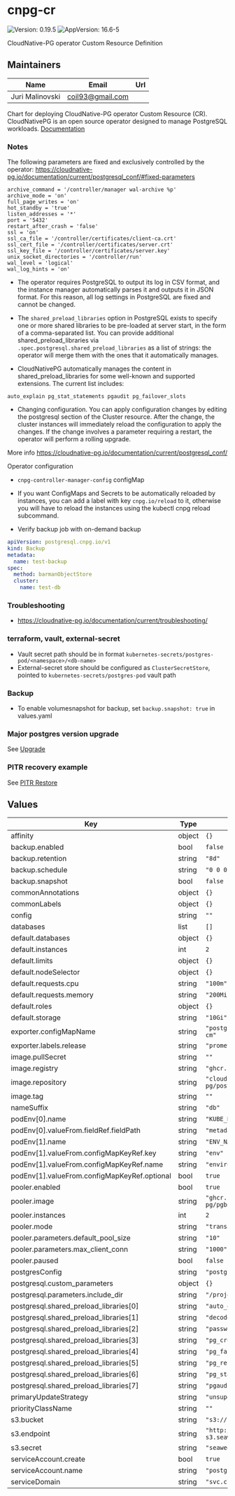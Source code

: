 # cnpg-cr

![Version: 0.19.5](https://img.shields.io/badge/Version-0.19.5-informational?style=flat-square) ![AppVersion: 16.6-5](https://img.shields.io/badge/AppVersion-16.6--5-informational?style=flat-square)

CloudNative-PG operator Custom Resource Definition

## Maintainers

| Name | Email | Url |
| ---- | ------ | --- |
| Juri Malinovski | <coil93@gmail.com> |  |

Chart for deploying CloudNative-PG operator Custom Resource (CR).
CloudNativePG is an open source operator designed to manage PostgreSQL workloads.
[Documentation](https://cloudnative-pg.io/documentation/current/)

### Notes
The following parameters are fixed and exclusively controlled by the operator:
https://cloudnative-pg.io/documentation/current/postgresql_conf/#fixed-parameters
```
archive_command = '/controller/manager wal-archive %p'
archive_mode = 'on'
full_page_writes = 'on'
hot_standby = 'true'
listen_addresses = '*'
port = '5432'
restart_after_crash = 'false'
ssl = 'on'
ssl_ca_file = '/controller/certificates/client-ca.crt'
ssl_cert_file = '/controller/certificates/server.crt'
ssl_key_file = '/controller/certificates/server.key'
unix_socket_directories = '/controller/run'
wal_level = 'logical'
wal_log_hints = 'on'
```

- The operator requires PostgreSQL to output its log in CSV format, and the instance manager automatically parses it and outputs it in JSON format. For this reason, all log settings in PostgreSQL are fixed and cannot be changed.

- The `shared_preload_libraries` option in PostgreSQL exists to specify one or more shared libraries to be pre-loaded at server start, in the form of a comma-separated list.
You can provide additional shared_preload_libraries via `.spec.postgresql.shared_preload_libraries` as a list of strings: the operator will merge them with the ones that it automatically manages.
- CloudNativePG automatically manages the content in shared_preload_libraries for some well-known and supported extensions. The current list includes:

`auto_explain
pg_stat_statements
pgaudit
pg_failover_slots
`

- Changing configuration. You can apply configuration changes by editing the postgresql section of the Cluster resource.
After the change, the cluster instances will immediately reload the configuration to apply the changes. If the change involves a parameter requiring a restart, the operator will perform a rolling upgrade.

More info https://cloudnative-pg.io/documentation/current/postgresql_conf/

Operator configuration
- `cnpg-controller-manager-config` configMap

- If you want ConfigMaps and Secrets to be automatically reloaded by instances, you can add a label with key `cnpg.io/reload` to it, otherwise you will have to reload the instances using the kubectl cnpg reload subcommand.

- Verify backup job with on-demand backup
```yaml
apiVersion: postgresql.cnpg.io/v1
kind: Backup
metadata:
  name: test-backup
spec:
  method: barmanObjectStore
  cluster:
    name: test-db
```

### Troubleshooting
- https://cloudnative-pg.io/documentation/current/troubleshooting/

### terraform, vault, external-secret
- Vault secret path should be in format `kubernetes-secrets/postgres-pod/<namespace>/<db-name>`
- External-secret store should be configured as `ClusterSecretStore`, pointed to `kubernetes-secrets/postgres-pod` vault path

### Backup
- To enable volumesnapshot for backup, set `backup.snapshot: true` in values.yaml

### Major postgres version upgrade
See [Upgrade](README-upgrade.md)

### PITR recovery example
See [PITR Restore](README-restore.md)

## Values

| Key | Type | Default | Description |
|-----|------|---------|-------------|
| affinity | object | `{}` |  |
| backup.enabled | bool | `false` |  |
| backup.retention | string | `"8d"` |  |
| backup.schedule | string | `"0 0 0 * * *"` |  |
| backup.snapshot | bool | `false` |  |
| commonAnnotations | object | `{}` |  |
| commonLabels | object | `{}` |  |
| config | string | `""` |  |
| databases | list | `[]` |  |
| default.databases | object | `{}` |  |
| default.instances | int | `2` |  |
| default.limits | object | `{}` |  |
| default.nodeSelector | object | `{}` |  |
| default.requests.cpu | string | `"100m"` |  |
| default.requests.memory | string | `"200Mi"` |  |
| default.roles | object | `{}` |  |
| default.storage | string | `"10Gi"` |  |
| exporter.configMapName | string | `"postgres-exporter-cm"` |  |
| exporter.labels.release | string | `"prometheus-dbs"` |  |
| image.pullSecret | string | `""` |  |
| image.registry | string | `"ghcr.io"` |  |
| image.repository | string | `"cloudnative-pg/postgresql"` |  |
| image.tag | string | `""` |  |
| nameSuffix | string | `"db"` |  |
| podEnv[0].name | string | `"KUBE_NAMESPACE"` |  |
| podEnv[0].valueFrom.fieldRef.fieldPath | string | `"metadata.namespace"` |  |
| podEnv[1].name | string | `"ENV_NAME"` |  |
| podEnv[1].valueFrom.configMapKeyRef.key | string | `"env"` |  |
| podEnv[1].valueFrom.configMapKeyRef.name | string | `"environment-name"` |  |
| podEnv[1].valueFrom.configMapKeyRef.optional | bool | `true` |  |
| pooler.enabled | bool | `true` |  |
| pooler.image | string | `"ghcr.io/cloudnative-pg/pgbouncer:1.23.0"` |  |
| pooler.instances | int | `2` |  |
| pooler.mode | string | `"transaction"` |  |
| pooler.parameters.default_pool_size | string | `"10"` |  |
| pooler.parameters.max_client_conn | string | `"1000"` |  |
| pooler.paused | bool | `false` |  |
| postgresConfig | string | `"postgres-base-conf"` |  |
| postgresql.custom_parameters | object | `{}` |  |
| postgresql.parameters.include_dir | string | `"/projected/config"` |  |
| postgresql.shared_preload_libraries[0] | string | `"auto_explain"` |  |
| postgresql.shared_preload_libraries[1] | string | `"decoderbufs"` |  |
| postgresql.shared_preload_libraries[2] | string | `"passwordcheck"` |  |
| postgresql.shared_preload_libraries[3] | string | `"pg_cron"` |  |
| postgresql.shared_preload_libraries[4] | string | `"pg_failover_slots"` |  |
| postgresql.shared_preload_libraries[5] | string | `"pg_repack"` |  |
| postgresql.shared_preload_libraries[6] | string | `"pg_stat_statements"` |  |
| postgresql.shared_preload_libraries[7] | string | `"pgaudit"` |  |
| primaryUpdateStrategy | string | `"unsupervised"` |  |
| priorityClassName | string | `""` |  |
| s3.bucket | string | `"s3://pgbackup"` |  |
| s3.endpoint | string | `"http://seaweedfs-s3.seaweedfs:8333"` |  |
| s3.secret | string | `"seaweedfs-s3"` |  |
| serviceAccount.create | bool | `true` |  |
| serviceAccount.name | string | `"postgres-pod"` |  |
| serviceDomain | string | `"svc.cluster.local"` |  |
